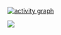 [![activity graph](https://github-readme-activity-graph.vercel.app/graph?username=Incarnation-p-lee&theme=merko&custom_title=Pan%20Li%20&hide_border=true&point=FFFFFF&days=50)](https://github.com/Incarnation-p-lee)


<p>
  <img align="left" src="https://github-profile-trophy.vercel.app/?username=Incarnation-p-lee&theme=onedark&column=-1&margin-w=15" />
</p>

